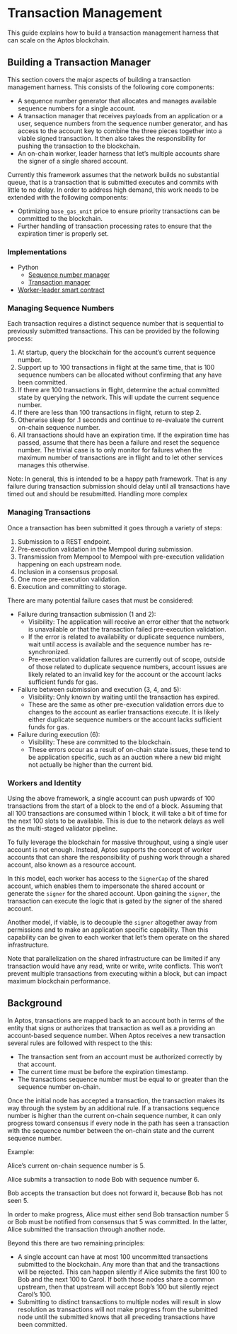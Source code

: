 # Transaction Management

This guide explains how to build a transaction management harness that can scale on the Aptos blockchain.

## Building a Transaction Manager

This section covers the major aspects of building a transaction management harness. This consists of the following core components:

- A sequence number generator that allocates and manages available sequence numbers for a single account.
- A transaction manager that receives payloads from an application or a user, sequence numbers from the sequence number generator, and has access to the account key to combine the three pieces together into a viable signed transaction. It then also takes the responsibility for pushing the transaction to the blockchain.
- An on-chain worker, leader harness that let’s multiple accounts share the signer of a single shared account.

Currently this framework assumes that the network builds no substantial queue, that is a transaction that is submitted executes and commits with little to no delay. In order to address high demand, this work needs to be extended with the following components:

- Optimizing `base_gas_unit` price to ensure priority transactions can be committed to the blockchain.
- Further handling of transaction processing rates to ensure that the expiration timer is properly set.

### Implementations

- Python
    - [Sequence number manager](https://github.com/aptos-labs/aptos-core/pull/7987)
    - [Transaction manager](https://github.com/aptos-labs/aptos-core/pull/7987)
- [Worker-leader smart contract](https://github.com/aptos-labs/aptos-core/pull/7986)

### Managing Sequence Numbers

Each transaction requires a distinct sequence number that is sequential to previously submitted transactions. This can be provided by the following process:

1. At startup, query the blockchain for the account’s current sequence number.
2. Support up to 100 transactions in flight at the same time, that is 100 sequence numbers can be allocated without confirming that any have been committed.
3. If there are 100 transactions in flight, determine the actual committed state by querying the network. This will update the current sequence number.
4. If there are less than 100 transactions in flight, return to step 2.
5. Otherwise sleep for .1 seconds and continue to re-evaluate the current on-chain sequence number.
6. All transactions should have an expiration time. If the expiration time has passed, assume that there has been a failure and reset the sequence number. The trivial case is to only monitor for failures when the maximum number of transactions are in flight and to let other services manages this otherwise.

Note: In general, this is intended to be a happy path framework. That is any failure during transaction submission should delay until all transactions have timed out and should be resubmitted. Handling more complex

### Managing Transactions

Once a transaction has been submitted it goes through a variety of steps:

1. Submission to a REST endpoint.
2. Pre-execution validation in the Mempool during submission.
3. Transmission from Mempool to Mempool with pre-execution validation happening on each upstream node.
4. Inclusion in a consensus proposal.
5. One more pre-execution validation.
6. Execution and committing to storage.

There are many potential failure cases that must be considered:

- Failure during transaction submission (1 and 2):
    - Visibility: The application will receive an error either that the network is unavailable or that the transaction failed pre-execution validation.
    - If the error is related to availability or duplicate sequence numbers, wait until access is available and the sequence number has re-synchronized.
    - Pre-execution validation failures are currently out of scope, outside of those related to duplicate sequence numbers, account issues are likely related to an invalid key for the account or the account lacks sufficient funds for gas.
- Failure between submission and execution (3, 4, and 5):
    - Visibility: Only known by waiting until the transaction has expired.
    - These are the same as other pre-execution validation errors due to changes to the account as earlier transactions execute. It is likely either duplicate sequence numbers or the account lacks sufficient funds for gas.
- Failure during execution (6):
    - Visibility: These are committed to the blockchain.
    - These errors occur as a result of on-chain state issues, these tend to be application specific, such as an auction where a new bid might not actually be higher than the current bid.

### Workers and Identity

Using the above framework, a single account can push upwards of 100 transactions from the start of a block to the end of a block. Assuming that all 100 transactions are consumed within 1 block, it will take a bit of time for the next 100 slots to be available. This is due to the network delays as well as the multi-staged validator pipeline.

To fully leverage the blockchain for massive throughput, using a single user account is not enough. Instead, Aptos supports the concept of worker accounts that can share the responsibility of pushing work through a shared account, also known as a resource account.

In this model, each worker has access to the `SignerCap` of the shared account, which enables them to impersonate the shared account or generate the `signer` for the shared account. Upon gaining the `signer`, the transaction can execute the logic that is gated by the signer of the shared account.

Another model, if viable, is to decouple the `signer` altogether away from permissions and to make an application specific capability. Then this capability can be given to each worker that let’s them operate on the shared infrastructure.

Note that parallelization on the shared infrastructure can be limited if any transaction would have any read, write or write, write conflicts. This won’t prevent multiple transactions from executing within a block, but can impact maximum blockchain performance.

## Background

In Aptos, transactions are mapped back to an account both in terms of the entity that signs or authorizes that transaction as well as a providing an account-based sequence number. When Aptos receives a new transaction several rules are followed with respect to the this:

- The transaction sent from an account must be authorized correctly by that account.
- The current time must be before the expiration timestamp.
- The transactions sequence number must be equal to or greater than the sequence number on-chain.

Once the initial node has accepted a transaction, the transaction makes its way through the system by an additional rule. If a transactions sequence number is higher than the current on-chain sequence number, it can only progress toward consensus if every node in the path has seen a transaction with the sequence number between the on-chain state and the current sequence number.

Example:

Alice’s current on-chain sequence number is 5.

Alice submits a transaction to node Bob with sequence number 6.

Bob accepts the transaction but does not forward it, because Bob has not seen 5.

In order to make progress, Alice must either send Bob transaction number 5 or Bob must be notified from consensus that 5 was committed. In the latter, Alice submitted the transaction through another node.

Beyond this there are two remaining principles:

- A single account can have at most 100 uncommitted transactions submitted to the blockchain. Any more than that and the transactions will be rejected. This can happen silently if Alice submits the first 100 to Bob and the next 100 to Carol. If both those nodes share a common upstream, then that upstream will accept Bob’s 100 but silently reject Carol’s 100.
- Submitting to distinct transactions to multiple nodes will result in slow resolution as transactions will not make progress from the submitted node until the submitted knows that all preceding transactions have been committed.
